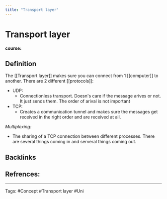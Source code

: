 ```yaml
---
title: "Transport layer"
---
```


# Transport layer
**course:**
## Definition
The [[Transport layer]] makes sure you can connect from 1 [[computer]] to another. There are 2 different [[protocols]]:
- UDP:
	- Connectionless transport. Doesn's care if the message arives or not. It just sends them. The order of arival is not important 
- TCP:
	- Creates a communication tunnel and makes sure the messages get received in the right order and are received at all.

*Multiplexing:*
- The sharing of a TCP connection between different processes. There are several things coming in and serveral things coming out. 
## Backlinks

## Refrences:

---
Tags: #Concept #Transport layer #Uni 